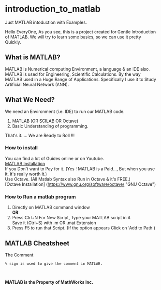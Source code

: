 # introduction_to_matlab
Just MATLAB intoduction with Examples.

Hello EveryOne,
As you see, this is a project created for Gentle Introduction of MATLAB.
We will try to learn some basics, so we can use it pretty Quickly.

## What is MATLAB?
MATLAB is Numerical computing Environment, a language & an IDE also.
MATLAB is used for Engineering, Scientific Calculations.
By the way MATLAB used in a Huge Range of Applications.
Specifically I use it to Study Artificial Neural Network (ANN).

## What We Need?
We need an Environment (i.e. IDE) to run our MATLAB code.
1. MATLAB (OR SCILAB OR Octave)
2. Basic Understanding of programming.


That's it..... We are Ready to Roll !!!

### How to install
You can find a lot of Guides online or on Youtube.<br>
[MATLAB Installation](http://mathworks.com/help/install/standard-installation-procedure.html "MATLAB Installation")<br>
If you Don't want to Pay for it. (Yes ! MATLAB is a Paid..., But when you use it, it's really worth it.)<br>
Use Octave. (All Matlab Syntax also Run in Octave & it's FREE.) <br>
[Octave Installation] (https://www.gnu.org/software/octave/ "GNU Octave")<br>

### How to Run a matlab program
1. Directly on MATLAB command window <br> **OR** <br>
2. Press Ctrl+N For New Script, Type your MATLAB script in it.<br> Save it (Ctrl+S) with .m OR .mat Extension<br>
3. Press F5 to run that Script. (If the option appears Click on 'Add to Path')<br>


## MATLAB Cheatsheet

The Comment
```
% sign is used to give the comment in MATLAB.
```
<br>



**MATLAB is the Property of MathWorks Inc.**
